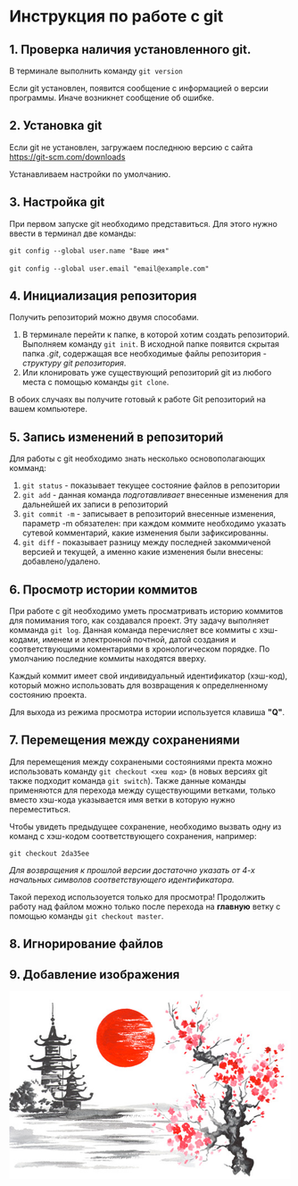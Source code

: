 # Инструкция по работе с git

## 1. Проверка наличия установленного git.

В терминале выполнить команду `git version`

Если git установлен, появится сообщение с информацией о версии программы. Иначе возникнет сообщение об ошибке.

## 2. Установка git
Если git не установлен, загружаем последнюю версию с сайта https://git-scm.com/downloads

Устанавливаем настройки по умолчанию.

## 3. Настройка git
При первом запуске git необходимо представиться. Для этого нужно ввести в терминал две команды:
```
git config --global user.name "Ваше имя"

git config --global user.email "email@example.com"
```

## 4. Инициализация репозитория
Получить репозиторий можно двумя способами.

1. В терминале перейти к папке, в которой хотим создать репозиторий. Выполняем команду `git init`. В исходной папке появится скрытая папка *.git*, содержащая все необходимые файлы репозитория - *структуру git репозитория*.
2. Или клонировать уже существующий репозиторий git из любого места с помощью команды `git clone`.

В обоих случаях вы получите готовый к работе Git репозиторий на вашем компьютере.

## 5. Запись изменений в репозиторий

Для работы с git необходимо знать несколько основополагающих комманд:

1. `git status` - показывает текущее состояние файлов в репозитории
2. `git add` - данная команда *подготавливает* внесенные изменения для дальнейшей их записи в репозиторий
3. `git commit -m` - записывает в репозиторий внесенные изменения, параметр -m обязателен: при каждом коммите необходимо указать сутевой комментарий, какие изменения были зафиксированны.
4. `git diff` - показывает разницу между последней закоммиченой версией и текущей, а именно какие изменения были внесены: добавлено/удалено. 

## 6. Просмотр истории коммитов

При работе с git необходимо уметь просматривать историю коммитов для помимания того, как создавался проект. Эту задачу выполняет комманда `git log`. Данная команда перечисляет все коммиты с хэш-кодами, именем и электронной почтной, датой создания и соответствующими коментариями в хронологическом порядке. По умолчанию последние коммиты находятся вверху.

Каждый коммит имеет свой индивидуальный идентификатор (хэш-код), который можно использовать для возвращения к определненному состоянию проекта. 

Для выхода из режима просмотра истории используется клавиша **"Q"**.

## 7. Перемещения между сохранениями

Для перемещения между сохранеными состояниями пректа можно использовать команду `git checkout <хеш код>` (в новых версиях git также подходит команда `git switch`). Также данные команды применяются для перехода между существующими ветками, только вместо хэш-кода указывается имя ветки в которую нужно переместиться.

Чтобы увидеть предыдущее сохранение, необходимо вызвать одну из команд с хэш-кодом соответствующего сохранения, например:
```
git checkout 2da35ee
```
*Для возвращения к прошлой версии достаточно указать от 4-х начальных символов соответствующего идентификатора.*

Такой переход использоуется только для просмотра! Продолжить работу над файлом можно только после перехода на **главную** ветку с помощью команды `git checkout master`.

## 8. Игнорирование файлов

## 9. Добавление изображения
![Japan](Japan.jpg)
